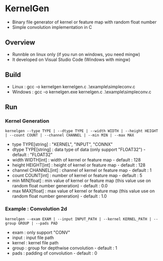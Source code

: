 # KernelGen
- Binary file generator of kernel or feature map with random float number
- Simple convolution implementation in C

## Overview
- Runnble on linux only (if you run on windows, you need mingw)
- It developed on Visual Studio Code (Windows with mingw)

## Build
- Linux : gcc -o kernelgen kernelgen.c .\example\simpleconv.c
- Windows : gcc -o kernelgen.exe kernelgen.c .\example\simpleconv.c

## Run
### Kernel Generation
```
kernelgen --type TYPE | --dtype TYPE | --width WIDTH | --height HEIGHT | --count COUNT | --channel CHANNEL | --min MIN | --max MAX 
```
- type TYPE[string] : "KERNEL", "INPUT", "CONNX"
- dtype TYPE[string] : data type of data (only support "FLOAT32") - default : "FLOAT32"
- width WIDTH[int] : width of kernel or feature map - default : 128
- height HEIGHT[int] : height of kernel or feature map - default : 128
- channel CHANNEL[int] : channel of kernel or feature map - default : 1
- count COUNT[int] : number of kernel or feature map - default : 5
- min MIN[float] : min value of kernel or feature map (this value use on random float number generation) - default : 0.0
- max MAX[float] : max value of kernel or feature map (this value use on random float number generation) - default : 1.0

### Example : Convolution 2d
```
kernelgen --exam EXAM | --input INPUT_PATH | --kernel KERNEL_PATH | --group GROUP | --pads PAD 
```
- exam : only support "CONV"
- input : input file path
- kernel : kernel file path
- group : group for depthwise convolution - default : 1
- pads : padding of convolution - default : 0
